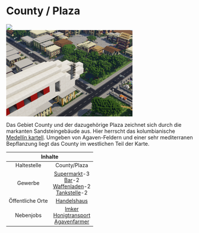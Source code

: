 # County / Plaza

<img align="left" width="340" eight="340" src="../../../assets/image/gebiete/County1.png"> <img align="center" width="340" eight="340" src="../../../assets/image/gebiete/County2.png">






Das Gebiet County und der dazugehörige Plaza zeichnet sich durch die markanten Sandsteingebäude aus. Hier herrscht das kolumbianische <a href="../../fraktionen/kartell.md">Medellín kartell</a>. Umgeben von Agaven-Feldern und einer sehr mediterranen Bepflanzung liegt das County im westlichen Teil der Karte.

<table>
  <thead>
    <tr>
      <th colspan=2 align="center">Inhalte</th>
    </tr>
  </thead>
  <tbody>
    <tr>
      <td align="center">Haltestelle</td>
      <td align="center">County/Plaza</td>
    </tr>
    <tr>
      <td align="center">Gewerbe</td>
      <td align="center"> <a href="../../biz/supermarkt/">Supermarkt</a>-3 <br> <a href="../../biz/bar.md">Bar</a>-2 <br> <a href="../../biz/waffenladen/">Waffenladen</a>-2 <br> <a href="../../biz/tankstelle/">Tankstelle</a>-2 </td>
    </tr>
    <tr>
      <td align="center">Öffentliche Orte</td>
      <td align="center"><a href="../../gebäude/handelshaus.md">Handelshaus</a></td>
    </tr>
    <tr>
      <td align="center">Nebenjobs</td>
      <td align="center"><a href="../../nebenjobs/imker.md">Imker</a> <br> <a href="../../nebenjobs/honigtransport.md">Honigtransport</a> <br> <a href="../../nebenjobs/agavenfarmer.md">Agavenfarmer</a></td>
  </tbody>
</table>
